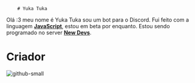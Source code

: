         # Yuka Tuka 
     
Olá :3 meu nome é Yuka Tuka sou um bot para o Discord.
Fui feito com a linguagem **[JavaScript](https://www.javascript.com/)**, estou em beta por enquanto.
Estou sendo programado no server **[New Devs](https://discord.gg/PfduUW8)**.


# Criador

![github-small](https://prnt.sc/nk1tu6)
